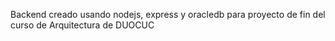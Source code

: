 Backend creado usando nodejs, express y oracledb
para proyecto de fin del curso de Arquitectura de DUOCUC